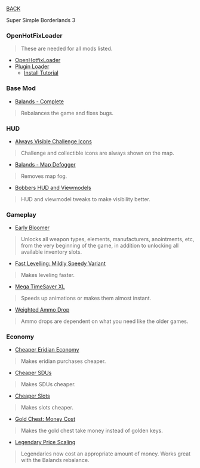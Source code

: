 
[BACK](..)

Super Simple Borderlands 3

### OpenHotFixLoader
> These are needed for all mods listed.
- [OpenHotfixLoader](https://github.com/apple1417/OpenHotfixLoader/releases/)
- [Plugin Loader](https://github.com/FromDarkHell/BL3DX11Injection/releases/)
    - [Install Tutorial](https://www.youtube.com/watch?v=gHX3dtZIojY)

### Base Mod
- [Balands - Complete](https://github.com/BLCM/bl3mods/wiki/Balands%20%28from%20Balands%20-%203%20-%20Complete%20Version.bl3hotfix%29)
> Rebalances the game and fixes bugs.

### HUD
- [Always Visible Challenge Icons](https://github.com/BLCM/bl3mods/wiki/Always-Visible-Challenge-Icons)
> Challenge and collectible icons are always shown on the map.
- [Balands - Map Defogger](https://github.com/BLCM/bl3mods/wiki/Balands---Map-Defogger)
> Removes map fog.
- [Bobbers HUD and Viewmodels](https://github.com/BLCM/bl3mods/wiki/Bobbers-HUD-and-Viewmodels)
> HUD and viewmodel tweaks to make visibility better.

### Gameplay
- [Early Bloomer](https://github.com/BLCM/bl3mods/wiki/Early-Bloomer)
> Unlocks all weapon types, elements, manufacturers, anointments, etc, from the very beginning of the game, in addition to unlocking all available inventory slots.
- [Fast Levelling: Mildly Speedy Variant](https://github.com/BLCM/bl3mods/wiki/Fast-Levelling:-Mildly-Speedy-Variant)
> Makes leveling faster.
- [Mega TimeSaver XL](https://github.com/BLCM/bl3mods/wiki/Mega-TimeSaver-XL)
> Speeds up animations or makes them almost instant.
- [Weighted Ammo Drop](https://github.com/BLCM/bl3mods/wiki/Weighted-Ammo-Drop)
> Ammo drops are dependent on what you need like the older games.

### Economy
- [Cheaper Eridian Economy](https://github.com/BLCM/bl3mods/wiki/Cheaper-Eridium-Economy)
> Makes eridian purchases cheaper.
- [Cheaper SDUs](https://github.com/BLCM/bl3mods/wiki/Cheaper-SDUs)
> Makes SDUs cheaper.
- [Cheaper Slots](https://github.com/BLCM/bl3mods/wiki/Cheaper-Slots)
> Makes slots cheaper.
- [Gold Chest: Money Cost](https://github.com/BLCM/bl3mods/wiki/Gold-Chest:-Money-Cost)
> Makes the gold chest take money instead of golden keys.
- [Legendary Price Scaling](https://github.com/BLCM/bl3mods/wiki/Legendary-Price-Scaling)
> Legendaries now cost an appropriate amount of money. Works great with the Balands rebalance.